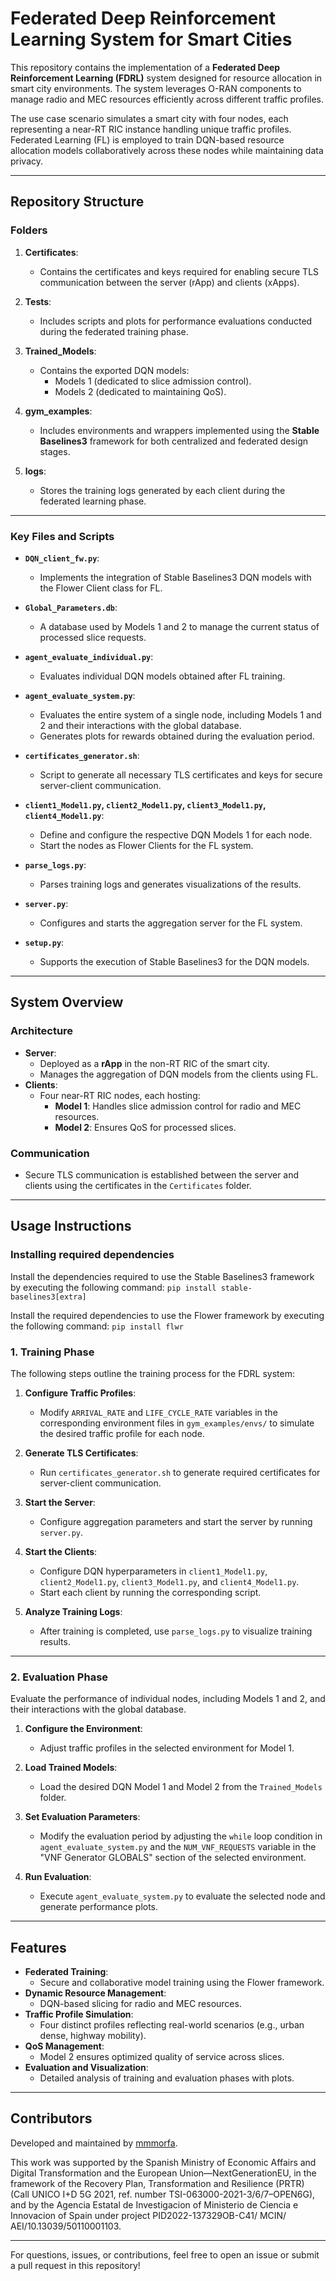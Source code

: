 
# **Federated Deep Reinforcement Learning System for Smart Cities**

This repository contains the implementation of a **Federated Deep Reinforcement Learning (FDRL)** system designed for resource allocation in smart city environments. The system leverages O-RAN components to manage radio and MEC resources efficiently across different traffic profiles. 

The use case scenario simulates a smart city with four nodes, each representing a near-RT RIC instance handling unique traffic profiles. Federated Learning (FL) is employed to train DQN-based resource allocation models collaboratively across these nodes while maintaining data privacy.

---

## **Repository Structure**

### **Folders**
1. **Certificates**:
   - Contains the certificates and keys required for enabling secure TLS communication between the server (rApp) and clients (xApps).

2. **Tests**:
   - Includes scripts and plots for performance evaluations conducted during the federated training phase.

3. **Trained_Models**:
   - Contains the exported DQN models:
     - Models 1 (dedicated to slice admission control).
     - Models 2 (dedicated to maintaining QoS).

4. **gym_examples**:
   - Includes environments and wrappers implemented using the **Stable Baselines3** framework for both centralized and federated design stages.

5. **logs**:
   - Stores the training logs generated by each client during the federated learning phase.

---

### **Key Files and Scripts**
- **`DQN_client_fw.py`**:
  - Implements the integration of Stable Baselines3 DQN models with the Flower Client class for FL.

- **`Global_Parameters.db`**:
  - A database used by Models 1 and 2 to manage the current status of processed slice requests.

- **`agent_evaluate_individual.py`**:
  - Evaluates individual DQN models obtained after FL training.

- **`agent_evaluate_system.py`**:
  - Evaluates the entire system of a single node, including Models 1 and 2 and their interactions with the global database.
  - Generates plots for rewards obtained during the evaluation period.

- **`certificates_generator.sh`**:
  - Script to generate all necessary TLS certificates and keys for secure server-client communication.

- **`client1_Model1.py`, `client2_Model1.py`, `client3_Model1.py`, `client4_Model1.py`**:
  - Define and configure the respective DQN Models 1 for each node.
  - Start the nodes as Flower Clients for the FL system.

- **`parse_logs.py`**:
  - Parses training logs and generates visualizations of the results.

- **`server.py`**:
  - Configures and starts the aggregation server for the FL system.

- **`setup.py`**:
  - Supports the execution of Stable Baselines3 for the DQN models.

---

## **System Overview**

### **Architecture**
- **Server**:
  - Deployed as a **rApp** in the non-RT RIC of the smart city.
  - Manages the aggregation of DQN models from the clients using FL.
- **Clients**:
  - Four near-RT RIC nodes, each hosting:
    - **Model 1**: Handles slice admission control for radio and MEC resources.
    - **Model 2**: Ensures QoS for processed slices.

### **Communication**
- Secure TLS communication is established between the server and clients using the certificates in the `Certificates` folder.

---

## **Usage Instructions**

### **Installing required dependencies**
Install the dependencies required to use the Stable Baselines3 framework by executing the following command:
`pip install stable-baselines3[extra]`

Install the required dependencies to use the Flower framework by executing the following command:
`pip install flwr`

### **1. Training Phase**
The following steps outline the training process for the FDRL system:

1. **Configure Traffic Profiles**:
   - Modify `ARRIVAL_RATE` and `LIFE_CYCLE_RATE` variables in the corresponding environment files in `gym_examples/envs/` to simulate the desired traffic profile for each node.

2. **Generate TLS Certificates**:
   - Run `certificates_generator.sh` to generate required certificates for server-client communication.

3. **Start the Server**:
   - Configure aggregation parameters and start the server by running `server.py`.

4. **Start the Clients**:
   - Configure DQN hyperparameters in `client1_Model1.py`, `client2_Model1.py`, `client3_Model1.py`, and `client4_Model1.py`.
   - Start each client by running the corresponding script.

5. **Analyze Training Logs**:
   - After training is completed, use `parse_logs.py` to visualize training results.

---

### **2. Evaluation Phase**
Evaluate the performance of individual nodes, including Models 1 and 2, and their interactions with the global database.

1. **Configure the Environment**:
   - Adjust traffic profiles in the selected environment for Model 1.

2. **Load Trained Models**:
   - Load the desired DQN Model 1 and Model 2 from the `Trained_Models` folder.

3. **Set Evaluation Parameters**:
   - Modify the evaluation period by adjusting the `while` loop condition in `agent_evaluate_system.py` and the `NUM_VNF_REQUESTS` variable in the "VNF Generator GLOBALS" section of the selected environment.

4. **Run Evaluation**:
   - Execute `agent_evaluate_system.py` to evaluate the selected node and generate performance plots.

---

## **Features**

- **Federated Training**:
  - Secure and collaborative model training using the Flower framework.
- **Dynamic Resource Management**:
  - DQN-based slicing for radio and MEC resources.
- **Traffic Profile Simulation**:
  - Four distinct profiles reflecting real-world scenarios (e.g., urban dense, highway mobility).
- **QoS Management**:
  - Model 2 ensures optimized quality of service across slices.
- **Evaluation and Visualization**:
  - Detailed analysis of training and evaluation phases with plots.

---

## **Contributors**
Developed and maintained by [mmmorfa](https://github.com/mmmorfa).

This work was supported by the Spanish Ministry of Economic Affairs and Digital Transformation and the European Union—NextGenerationEU, in the framework of the Recovery Plan, Transformation and Resilience (PRTR) (Call UNICO I+D 5G 2021, ref. number TSI-063000-2021-3/6/7–OPEN6G), and by the Agencia Estatal de Investigacion of Ministerio de Ciencia e Innovacion of Spain under project PID2022-137329OB-C41/ MCIN/ AEI/10.13039/50110001103.

---

For questions, issues, or contributions, feel free to open an issue or submit a pull request in this repository!
